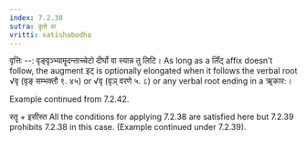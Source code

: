 ```yaml
---
index: 7.2.38
sutra: वॄतो वा
vritti: satishabodha
---
```



वृत्तिः --: वृङ्वृञ्भ्यामॄदन्ताच्चेटो दीर्घो वा स्यान्न तु लिटि। As long as a लिँट् affix doesn’t follow, the augment इट् is optionally elongated when it follows the verbal root √वृ (वृङ् सम्भक्तौ ९. ४५) or √वृ (वृञ् वरणे ५. ८) or any verbal root ending in a ॠकार:।


Example continued from 7.2.42.


स्तॄ + इसीस्त All the conditions for applying 7.2.38 are satisfied here but 7.2.39 prohibits 7.2.38 in this case. (Example continued under 7.2.39).

